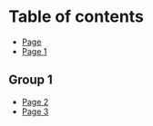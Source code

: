 # Table of contents

* [Page](README.md)
* [Page 1](page-1.md)

## Group 1

* [Page 2](group-1/page-2.md)
* [Page 3](group-1/page-3.md)
